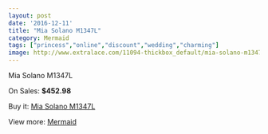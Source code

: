 ```yaml
---
layout: post
date: '2016-12-11'
title: "Mia Solano M1347L"
category: Mermaid
tags: ["princess","online","discount","wedding","charming"]
image: http://www.extralace.com/11094-thickbox_default/mia-solano-m1347l.jpg
---
```

Mia Solano M1347L

On Sales: **$452.98**
<a href="https://www.extralace.com/mermaid/5228-mia-solano-m1347l.html"><amp-img layout="responsive" width="600" height="600" src="//www.extralace.com/11094-thickbox_default/mia-solano-m1347l.jpg" alt="Mia Solano M1347L 0" /></a>
<a href="https://www.extralace.com/mermaid/5228-mia-solano-m1347l.html"><amp-img layout="responsive" width="600" height="600" src="//www.extralace.com/11095-thickbox_default/mia-solano-m1347l.jpg" alt="Mia Solano M1347L 1" /></a>
<a href="https://www.extralace.com/mermaid/5228-mia-solano-m1347l.html"><amp-img layout="responsive" width="600" height="600" src="//www.extralace.com/11096-thickbox_default/mia-solano-m1347l.jpg" alt="Mia Solano M1347L 2" /></a>

Buy it: [Mia Solano M1347L](https://www.extralace.com/mermaid/5228-mia-solano-m1347l.html "Mia Solano M1347L")

View more: [Mermaid](https://www.extralace.com/5-mermaid "Mermaid")